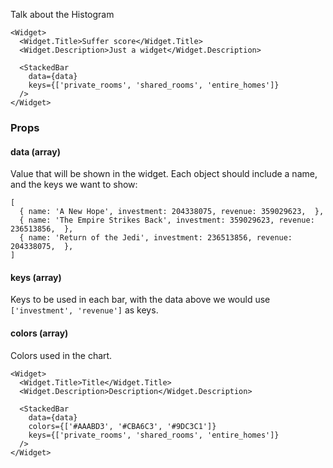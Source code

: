 Talk about the Histogram

```react
<Widget>
  <Widget.Title>Suffer score</Widget.Title>
  <Widget.Description>Just a widget</Widget.Description>

  <StackedBar
    data={data}
    keys={['private_rooms', 'shared_rooms', 'entire_homes']}
  />
</Widget>
```

### Props

#### **data** (array)

Value that will be shown in the widget. Each object should include a name, and the keys we want to show:

```
[
  { name: 'A New Hope', investment: 204338075, revenue: 359029623,  },
  { name: 'The Empire Strikes Back', investment: 359029623, revenue: 236513856,  },
  { name: 'Return of the Jedi', investment: 236513856, revenue: 204338075,  },
]
```

#### **keys** (array)

Keys to be used in each bar, with the data above we would use `['investment', 'revenue']` as keys.

#### **colors** (array)

Colors used in the chart.

```react
<Widget>
  <Widget.Title>Title</Widget.Title>
  <Widget.Description>Description</Widget.Description>

  <StackedBar
    data={data}
    colors={['#AAABD3', '#CBA6C3', '#9DC3C1']}
    keys={['private_rooms', 'shared_rooms', 'entire_homes']}
  />
</Widget>
```
